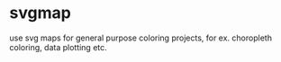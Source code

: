 # svgmap
use svg maps for general purpose coloring projects, for ex. choropleth coloring, data plotting etc.
